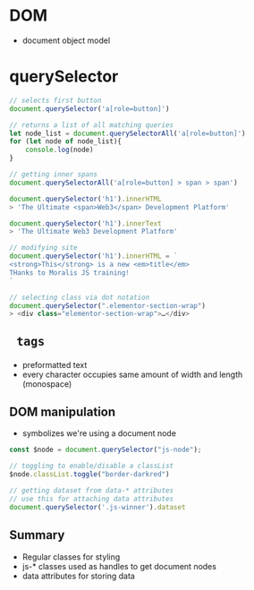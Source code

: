 # DOM
- document object model
# querySelector
```js
// selects first button
document.querySelector('a[role=button]')

// returns a list of all matching queries
let node_list = document.querySelectorAll('a[role=button]')
for (let node of node_list){
    console.log(node)
}

// getting inner spans 
document.querySelectorAll('a[role=button] > span > span')

document.querySelector('h1').innerHTML
> 'The Ultimate <span>Web3</span> Development Platform'

document.querySelector('h1').innerText
> 'The Ultimate Web3 Development Platform'

// modifying site 
document.querySelector('h1').innerHTML = `
<strong>This</strong> is a new <em>title</em>
THanks to Moralis JS training!
`

// selecting class via dot notation
document.querySelector(".elementor-section-wrap")
> <div class=​"elementor-section-wrap">​…​</div>​
```

## <pre> tags
- preformatted text
- every character occupies same amount of width and length (monospace)

## DOM manipulation
- symbolizes we're using a document node 
```js
const $node = document.querySelector("js-node");

// toggling to enable/disable a classList
$node.classList.toggle("border-darkred")

// getting dataset from data-* attributes
// use this for attaching data attributes
document.querySelector('.js-winner').dataset
```
## Summary
- Regular classes for styling
- js-* classes used as handles to get document nodes
- data attributes for  storing data